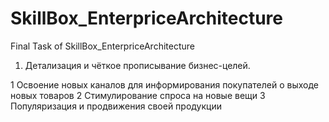# SkillBox_EnterpriceArchitecture
Final Task of SkillBox_EnterpriceArchitecture

1. Детализация и чёткое прописывание бизнес-целей. 

1	Освоение новых каналов для информирования покупателей о выходе новых товаров 
2	Стимулирование спроса на новые вещи
3	Популяризация и продвижения своей продукции 



